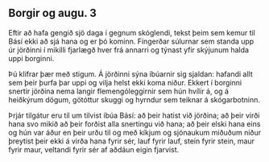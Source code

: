 ## Borgir og augu. 3

Eftir að hafa gengið sjö daga í gegnum skóglendi, tekst þeim sem kemur til Básí ekki að sjá hana og er þó kominn. Fíngerðar súlurnar sem standa upp úr jörðinni í mikilli fjarlægð hver frá annarri og týnast yfir skýjunum halda uppi borginni.

Þú klifrar þær með stigum. Á jörðinni sýna íbúarnir sig sjaldan: hafandi allt sem þeir þurfa þar uppi og vilja helst ekki koma niður. Ekkert í borginni snertir jörðina nema langir flemengóleggirnir sem hún hvílir á, og á heiðkýrum dögum, götóttur skuggi og hyrndur sem teiknar á skógarbotninn.

Þrjár tilgátur eru til um tilvist íbúa Básí: að þeir hatist við jörðina; að þeir virði hana svo mikið að þeir forðist alla snertingu við hana; að þeir elski hana eins og hún var áður en þeir urðu til og með kíkjum og sjónaukum miðuðum niður þreytist þeir ekki á virða hana fyrir sér, lauf fyrir lauf, stein fyrir stein, maur fyrir maur, veltandi fyrir sér af aðdáun eigin fjarvist.